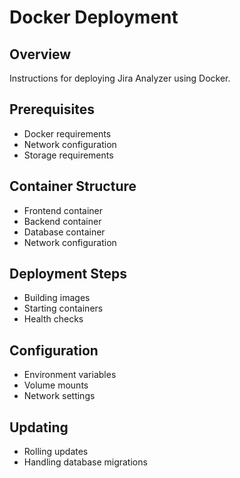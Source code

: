 # Docker Deployment

## Overview

Instructions for deploying Jira Analyzer using Docker.

## Prerequisites

- Docker requirements
- Network configuration
- Storage requirements

## Container Structure

- Frontend container
- Backend container
- Database container
- Network configuration

## Deployment Steps

- Building images
- Starting containers
- Health checks

## Configuration

- Environment variables
- Volume mounts
- Network settings

## Updating

- Rolling updates
- Handling database migrations
